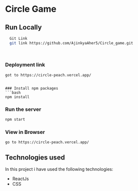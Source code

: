 # Circle Game

## Run Locally

```bash
  Git Link
  git link https://github.com/AjinkyaAher5/Circle_game.git
  
  
```

### Deployment link
```bash
got to https://circle-peach.vercel.app/

```

```

### Install npm packages
```bash
npm install
```

### Run the server
```bash
npm start
```

### View in Browser
```
go to https://circle-peach.vercel.app/
```

## Technologies used

In this project i have used the following technologies:

- ReactJs
- CSS

